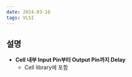 ```yaml
---
date: 2024-03-18
tags: VLSI
---
```


## 설명

- **Cell 내부 Input Pin부터 Output Pin까지 Delay**
    - Cell library에 포함